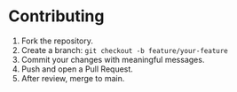 # Contributing

1. Fork the repository.
2. Create a branch: `git checkout -b feature/your-feature`
3. Commit your changes with meaningful messages.
4. Push and open a Pull Request.
5. After review, merge to main.
